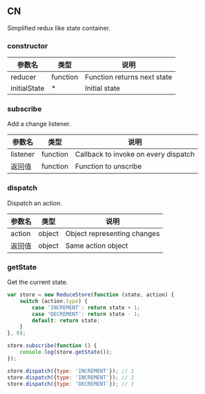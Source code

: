## CN

Simplified redux like state container.

### constructor

|参数名|类型|说明|
|-----|----|---|
|reducer     |function|Function returns next state|
|initialState|*       |Initial state              |

### subscribe

Add a change listener.

|参数名|类型|说明|
|-----|----|---|
|listener|function|Callback to invoke on every dispatch|
|返回值  |function|Function to unscribe                |

### dispatch

Dispatch an action.

|参数名|类型|说明|
|-----|----|---|
|action|object|Object representing changes|
|返回值|object|Same action object         |

### getState

Get the current state.

```javascript
var store = new ReduceStore(function (state, action) {
    switch (action.type) {
        case 'INCREMENT': return state + 1;
        case 'DECREMENT': return state - 1;
        default: return state;
    }
}, 0);

store.subscribe(function () {
    console.log(store.getState());
});

store.dispatch({type: 'INCREMENT'}); // 1
store.dispatch({type: 'INCREMENT'}); // 2
store.dispatch({type: 'DECREMENT'}); // 1
```